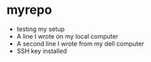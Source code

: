# myrepo
* testing my setup
* A line I wrote on my local computer
* A second line I wrote from my dell computer
* SSH key installed
